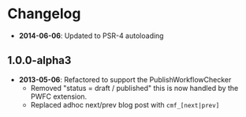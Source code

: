 Changelog
=========

* **2014-06-06**: Updated to PSR-4 autoloading

1.0.0-alpha3
------------

* **2013-05-06**: Refactored to support the PublishWorkflowChecker
  * Removed "status = draft / published" this is now handled by the PWFC extension.
  * Replaced adhoc next/prev blog post with `cmf_[next|prev]`
